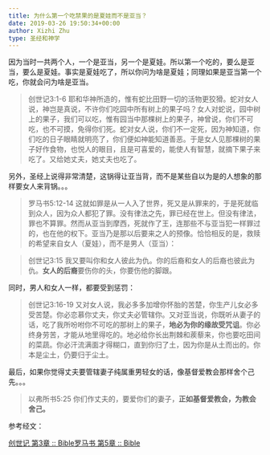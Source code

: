 ```yaml
---
title: 为什么第一个吃禁果的是夏娃而不是亚当？
date: 2019-03-26 19:50:34+00:00
author: Xizhi Zhu
type: 圣经和神学
---
```

因为当时一共两个人，一个是亚当，另一个是夏娃。所以第一个吃的，要么是亚当，要么是夏娃。事实是夏娃吃了，所以你问为啥是夏娃；同理如果是亚当第一个吃，你就会问为啥是亚当。


> 创世记3:1-6 耶和华神所造的，惟有蛇比田野一切的活物更狡猾。蛇对女人说，神岂是真说，不许你们吃园中所有树上的果子吗？女人对蛇说，园中树上的果子，我们可以吃，惟有园当中那棵树上的果子，神曾说，你们不可吃，也不可摸，免得你们死。蛇对女人说，你们不一定死，因为神知道，你们吃的日子眼睛就明亮了，你们便如神能知道善恶。于是女人见那棵树的果子好作食物，也悦人的眼目，且是可喜爱的，能使人有智慧，就摘下果子来吃了。又给她丈夫，她丈夫也吃了。  


另外，圣经上说得非常清楚，这锅得让亚当背，而不是某些自以为是的人想象的那样要女人来背锅。。。


> 罗马书5:12-14 这就如罪是从一人入了世界，死又是从罪来的，于是死就临到众人，因为众人都犯了罪。没有律法之先，罪已经在世上。但没有律法，罪也不算罪。然而从亚当到摩西，死就作了王，连那些不与亚当犯一样罪过的，也在他的权下。亚当乃是那以后要来之人的预像。恰恰相反的是，救赎的希望来自女人（夏娃），而不是男人（亚当）：


> 创世记3:15 我又要叫你和女人彼此为仇。你的后裔和女人的后裔也彼此为仇。**女人的后裔**要伤你的头，你要伤他的脚跟。  


同时，男人和女人一样，都要受到惩罚：


> 创世记3:16-19 又对女人说，我必多多加增你怀胎的苦楚，你生产儿女必多受苦楚。你必恋慕你丈夫，你丈夫必管辖你。又对亚当说，你既听从妻子的话，吃了我所吩咐你不可吃的那树上的果子，**地必为你的缘故受咒诅**。你必终身劳苦，才能从地里得吃的。地必给你长出荆棘和蒺藜来，你也要吃田间的菜蔬。你必汗流满面才得糊口，直到你归了土，因为你是从土而出的。你本是尘土，仍要归于尘土。  


最后，如果你觉得丈夫要管辖妻子纯属重男轻女的话，像基督爱教会那样舍个己先。。。


> 以弗所书5:25 你们作丈夫的，要爱你们的妻子，**正如基督爱教会，为教会舍己。**  


参考经文：

[创世记 第3章 :: Bible](https://link.zhihu.com/?target=https%3A//xizzhu.me/bible/%25E4%25B8%25AD%25E6%2596%2587%25E5%2592%258C%25E5%2590%2588%25E6%259C%25AC/%25E5%2588%259B%25E4%25B8%2596%25E8%25AE%25B0/003/)[罗马书 第5章 :: Bible](https://link.zhihu.com/?target=https%3A//xizzhu.me/bible/%25E4%25B8%25AD%25E6%2596%2587%25E5%2592%258C%25E5%2590%2588%25E6%259C%25AC/%25E7%25BD%2597%25E9%25A9%25AC%25E4%25B9%25A6/005/)

